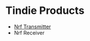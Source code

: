 <h1>Tindie Products</h1>
<ul>
    <li><a href="nrfTransmitter">Nrf Transmitter</a></li>
	<li>Nrf Receiver</li>
</ul>
